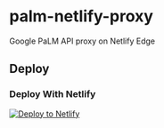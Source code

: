 # palm-netlify-proxy

Google PaLM API proxy on Netlify Edge


## Deploy

### Deploy With Netlify

[![Deploy to Netlify](https://www.netlify.com/img/deploy/button.svg)](https://app.netlify.com/start/deploy?repository=https://github.com/dream80/gemini-proxy)


